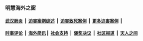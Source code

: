 
### 明慧海外之窗

####  [武汉肺炎](indexes/365.md?t=01171600) &nbsp;|&nbsp;  [迫害案例综述](indexes/328.md?t=01171600) &nbsp;|&nbsp; [迫害致死案例](indexes/277.md?t=01171600)  &nbsp;|&nbsp; [更多迫害案例](indexes/81.md?t=01171600)  &nbsp;|&nbsp; 
####  [时事评论](indexes/251.md?t=01171600) &nbsp;|&nbsp; [海外简讯](indexes/245.md?t=01171600)&nbsp;|&nbsp;  [社会支持](indexes/140.md?t=01171600) &nbsp;|&nbsp; [褒奖决议](indexes/282.md?t=01171600) &nbsp;|&nbsp; [社区报道](indexes/91.md?t=01171600)  &nbsp;|&nbsp; [天人之间](indexes/78.md?t=01171600) 

